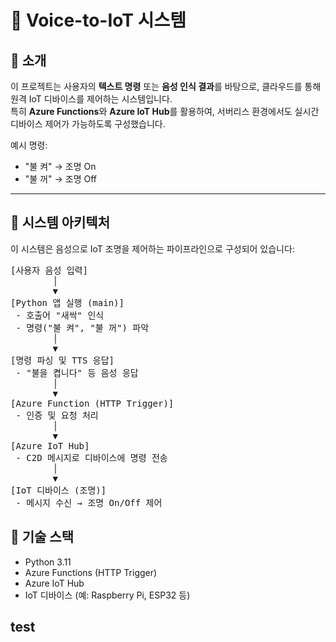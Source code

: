 # 📡 Voice-to-IoT 시스템

## 📌 소개

이 프로젝트는 사용자의 **텍스트 명령** 또는 **음성 인식 결과**를 바탕으로, 클라우드를 통해 원격 IoT 디바이스를 제어하는 시스템입니다.  
특히 **Azure Functions**와 **Azure IoT Hub**를 활용하여, 서버리스 환경에서도 실시간 디바이스 제어가 가능하도록 구성했습니다.

예시 명령:

- "불 켜" → 조명 On
- "불 꺼" → 조명 Off

---

## 🔧 시스템 아키텍처

이 시스템은 음성으로 IoT 조명을 제어하는 파이프라인으로 구성되어 있습니다:

<pre>
[사용자 음성 입력]
        │
        ▼
[Python 앱 실행 (main)]
 - 호출어 "새싹" 인식
 - 명령("불 켜", "불 꺼") 파악
        │
        ▼
[명령 파싱 및 TTS 응답]
 - "불을 켭니다" 등 음성 응답
        │
        ▼
[Azure Function (HTTP Trigger)]
 - 인증 및 요청 처리
        │
        ▼
[Azure IoT Hub]
 - C2D 메시지로 디바이스에 명령 전송
        │
        ▼
[IoT 디바이스 (조명)]
 - 메시지 수신 → 조명 On/Off 제어
</pre>

## 🧩 기술 스택

- Python 3.11
- Azure Functions (HTTP Trigger)
- Azure IoT Hub
- IoT 디바이스 (예: Raspberry Pi, ESP32 등)

## test
